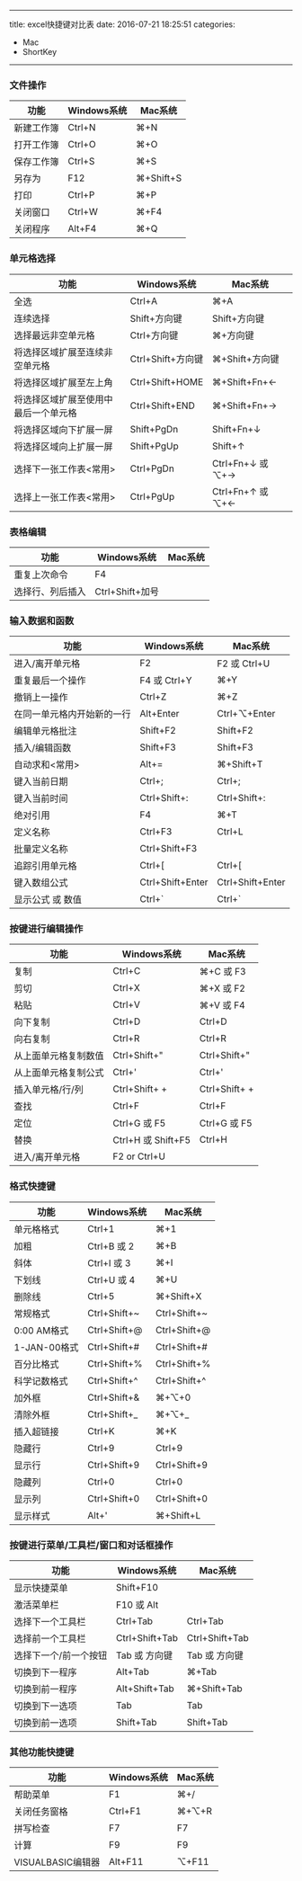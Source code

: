 ----
title: excel快捷键对比表
date: 2016-07-21 18:25:51
categories:
- Mac
- ShortKey
----
### 文件操作

功能|Windows系统|Mac系统
---|---|---
新建工作簿|Ctrl+N|⌘+N
打开工作簿|Ctrl+O|⌘+O
保存工作簿|Ctrl+S|⌘+S
另存为|F12|⌘+Shift+S
打印|Ctrl+P|⌘+P
关闭窗口|Ctrl+W|⌘+F4
关闭程序|Alt+F4|⌘+Q

### 单元格选择

功能|Windows系统|Mac系统
---|---|---
全选|Ctrl+A|⌘+A
连续选择|Shift+方向键|Shift+方向键
选择最远非空单元格|Ctrl+方向键|⌘+方向键
将选择区域扩展至连续非空单元格|Ctrl+Shift+方向键|⌘+Shift+方向键
将选择区域扩展至左上角|Ctrl+Shift+HOME|⌘+Shift+Fn+←
将选择区域扩展至使用中最后一个单元格|Ctrl+Shift+END|⌘+Shift+Fn+→
将选择区域向下扩展一屏|Shift+PgDn|Shift+Fn+↓
将选择区域向上扩展一屏|Shift+PgUp|Shift+↑
选择下一张工作表<常用>|Ctrl+PgDn|Ctrl+Fn+↓ 或 ⌥+→
选择上一张工作表<常用>|Ctrl+PgUp|Ctrl+Fn+↑ 或 ⌥+←

### 表格编辑

功能|Windows系统|Mac系统
---|---|---
重复上次命令|F4|
选择行、列后插入|Ctrl+Shift+加号

### 输入数据和函数

功能|Windows系统|Mac系统
---|---|---
进入/离开单元格|F2|F2 或 Ctrl+U
重复最后一个操作|F4  或  Ctrl+Y|⌘+Y
撤销上一操作|Ctrl+Z|⌘+Z
在同一单元格内开始新的一行|Alt+Enter|Ctrl+⌥+Enter
编辑单元格批注|Shift+F2|Shift+F2
插入/编辑函数|Shift+F3|Shift+F3
自动求和<常用>|Alt+=|⌘+Shift+T
键入当前日期|Ctrl+;|Ctrl+;
键入当前时间|Ctrl+Shift+:|Ctrl+Shift+:
绝对引用|F4|⌘+T
定义名称|Ctrl+F3|Ctrl+L
批量定义名称|Ctrl+Shift+F3|
追踪引用单元格|Ctrl+[|Ctrl+[
键入数组公式|Ctrl+Shift+Enter|Ctrl+Shift+Enter
显示公式 或 数值|Ctrl+`|Ctrl+`

### 按键进行编辑操作

功能|Windows系统|Mac系统
---|---|---
复制|Ctrl+C|⌘+C 或 F3
剪切|Ctrl+X|⌘+X 或 F2
粘贴|Ctrl+V|⌘+V 或 F4
向下复制|Ctrl+D|Ctrl+D
向右复制|Ctrl+R|Ctrl+R
从上面单元格复制数值|Ctrl+Shift+"|Ctrl+Shift+"
从上面单元格复制公式|Ctrl+'|Ctrl+'
插入单元格/行/列|Ctrl+Shift+ +|Ctrl+Shift+ +
查找|Ctrl+F|Ctrl+F
定位|Ctrl+G 或 F5|Ctrl+G 或 F5
替换|Ctrl+H 或 Shift+F5|Ctrl+H
进入/离开单元格|F2 or Ctrl+U

### 格式快捷键

功能|Windows系统|Mac系统
---|---|---
单元格格式|Ctrl+1|⌘+1
加粗|Ctrl+B 或 2|⌘+B
斜体|Ctrl+I 或 3|⌘+I
下划线|Ctrl+U 或 4|⌘+U
删除线|Ctrl+5|⌘+Shift+X
常规格式|Ctrl+Shift+~|Ctrl+Shift+~
0:00 AM格式|Ctrl+Shift+@|Ctrl+Shift+@
1-JAN-00格式|Ctrl+Shift+#|Ctrl+Shift+#
百分比格式|Ctrl+Shift+%|Ctrl+Shift+%
科学记数格式|Ctrl+Shift+^|Ctrl+Shift+^
加外框|Ctrl+Shift+&|⌘+⌥+0
清除外框|Ctrl+Shift+_|⌘+⌥+_
插入超链接|Ctrl+K|⌘+K
隐藏行|Ctrl+9|Ctrl+9
显示行|Ctrl+Shift+9|Ctrl+Shift+9
隐藏列|Ctrl+0|Ctrl+0
显示列|Ctrl+Shift+0|Ctrl+Shift+0
显示样式|Alt+'|⌘+Shift+L

### 按键进行菜单/工具栏/窗口和对话框操作

功能|Windows系统|Mac系统
---|---|---
显示快捷菜单|Shift+F10|
激活菜单栏|F10 或 Alt|
选择下一个工具栏|Ctrl+Tab|Ctrl+Tab
选择前一个工具栏|Ctrl+Shift+Tab|Ctrl+Shift+Tab
选择下一个/前一个按钮|Tab 或 方向键|Tab 或 方向键
切换到下一程序|Alt+Tab|⌘+Tab
切换到前一程序|Alt+Shift+Tab|⌘+Shift+Tab
切换到下一选项|Tab|Tab
切换到前一选项|Shift+Tab|Shift+Tab

### 其他功能快捷键

功能|Windows系统|Mac系统
---|---|---
帮助菜单|F1|⌘+/
关闭任务窗格|Ctrl+F1|⌘+⌥+R
拼写检查|F7|F7
计算|F9|F9
VISUALBASIC编辑器|Alt+F11|⌥+F11


